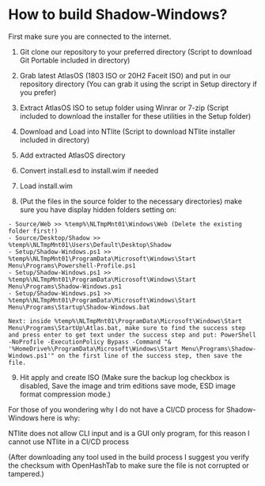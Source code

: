 # How to build Shadow-Windows?

First make sure you are connected to the internet.

1. Git clone our repository to your preferred directory (Script to download Git Portable included in directory)
2. Grab latest AtlasOS (1803 ISO or 20H2 Faceit ISO) and put in our repository directory (You can grab it using the script in Setup directory if you prefer)
3. Extract AtlasOS ISO to setup folder using Winrar or 7-zip (Script included to download the installer for these utilities in the Setup folder)
4. Download and Load into NTlite (Script to download NTlite installer included in directory)
5. Add extracted AtlasOS directory
6. Convert install.esd to install.wim if needed
7. Load install.wim

8. (Put the files in the source folder to the necessary directories) make sure you have display hidden folders setting on:

```
- Source/Web >> %temp%\NLTmpMnt01\Windows\Web (Delete the existing folder first!)
- Source/Desktop/Shadow >> %temp%\NLTmpMnt01\Users\Default\Desktop\Shadow
- Setup/Shadow-Windows.ps1 >> %temp%\NLTmpMnt01\ProgramData\Microsoft\Windows\Start Menu\Programs\Powershell-Profile.ps1
- Setup/Shadow-Windows.ps1 >> %temp%\NLTmpMnt01\ProgramData\Microsoft\Windows\Start Menu\Programs\Shadow-Windows.ps1
- Setup/Shadow-Windows.ps1 >> %temp%\NLTmpMnt01\ProgramData\Microsoft\Windows\Start Menu\Programs\Startup\Shadow-Windows.bat

Next: inside %temp%\NLTmpMnt01\ProgramData\Microsoft\Windows\Start Menu\Programs\StartUp\Atlas.bat, make sure to find the success step and press enter to get text under the success step and put: PowerShell -NoProfile -ExecutionPolicy Bypass -Command "& '%HomeDrive%\ProgramData\Microsoft\Windows\Start Menu\Programs\Shadow-Windows.ps1'" on the first line of the success step, then save the file.
```

9. Hit apply and create ISO (Make sure the backup log checkbox is disabled, Save the image and trim editions save mode, ESD image format compression mode.)

For those of you wondering why I do not have a CI/CD process for Shadow-Windows here is why:

NTlite does not allow CLI input and is a GUI only program, for this reason I cannot use NTlite in a CI/CD process

(After downloading any tool used in the build process I suggest you verify the checksum with OpenHashTab to make sure the file is not corrupted or tampered.)
